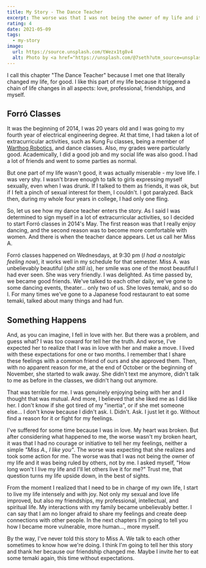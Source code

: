```yaml
---
title: My Story - The Dance Teacher
excerpt: The worse was that I was not being the owner of my life and it was being ruled by others, not by me. I asked myself, "How long won't I live my life and I'll let others live it for me?" Trust me, that question turns my life upside down, in the best of sights.
rating: 4
date: 2021-05-09
tags:
  - my-story
image:
  url: https://source.unsplash.com/tWezx1tg8v4
  alt: Photo by <a href="https://unsplash.com/@7seth?utm_source=unsplash&utm_medium=referral&utm_content=creditCopyText">Preillumination SeTh</a> on <a href="https://unsplash.com/s/photos/dance-pose?utm_source=unsplash&utm_medium=referral&utm_content=creditCopyText">Unsplash</a>
---
```


I call this chapter "The Dance Teacher" because I met one that literally changed my life, for good. I like this part of my life because it triggered a chain of life changes in all aspects: love, professional, friendships, and myself.

## Forró Classes

It was the beginning of 2014, I was 20 years old and I was going to my fourth year of electrical engineering degree. At that time, I had taken a lot of extracurricular activities, such as Kung Fu classes, being a member of [Warthog Robotics](https://www.facebook.com/WarthogRobotics/), and dance classes. Also, my grades were particularly good. Academically, I did a good job and my social life was also good. I had a lot of friends and went to some parties as normal.

But one part of my life wasn't good, it was actually miserable - my love life. I was very shy. I wasn't brave enough to talk to girls expressing myself sexually, even when I was drunk. If I talked to them as friends, it was ok, but if I felt a pinch of sexual interest for them, I couldn't. I got paralyzed. Back then, during my whole four years in college, I had only one fling.

So, let us see how my dance teacher enters the story. As I said I was determined to sign myself in a lot of extracurricular activities, so I decided to start Forró classes in 2014's May. The first reason was that I really enjoy dancing, and the second reason was to become more comfortable with women. And there is when the teacher dance appears. Let us call her Miss A.

Forró classes happened on Wednesdays, at 9:30 pm (_I had a nostalgic feeling now_), it works well in my schedule for that semester. Miss A. was unbelievably beautiful (_she still is_), her smile was one of the most beautiful I had ever seen. She was very friendly. I was delighted. As time passed by, we became good friends. We've talked to each other daily, we've gone to some dancing events, theater... only two of us. She loves temaki, and so do I. For many times we've gone to a Japanese food restaurant to eat some temaki, talked about many things and had fun.

## Something Happens

And, as you can imagine, I fell in love with her. But there was a problem, and guess what? I was too coward for tell her the truth. And worse, I've expected her to realize that I was in love with her and make a move. I lived with these expectations for one or two months. I remember that I share these feelings with a common friend of ours and she approved them. Then, with no apparent reason for me, at the end of October or the beginning of November, she started to walk away. She didn't text me anymore, didn't talk to me as before in the classes, we didn't hang out anymore.

That was terrible for me. I was genuinely enjoying being with her and I thought that was mutual. And more, I believed that she liked me as I did like her. I don't know if she got tired of my "inertia", or if she met someone else... I don't know because I didn't ask. I. Didn't. Ask. I just let it go. Without find a reason for it or fight for my feelings.

I've suffered for some time because I was in love. My heart was broken. But after considering what happened to me, the worse wasn't my broken heart, it was that I had no courage or initiative to tell her my feelings, neither a simple _"Miss A., I like you"_. The worse was expecting that she realizes and took some action for me. The worse was that I was not being the owner of my life and it was being ruled by others, not by me. I asked myself, "How long won't I live my life and I'll let others live it for me?" Trust me, that question turns my life upside down, in the best of sights.

From the moment I realized that I need to be in charge of my own life, I start to live my life intensely and with joy. Not only my sexual and love life improved, but also my friendships, my professional, intellectual, and spiritual life. My interactions with my family became unbelievably better. I can say that I am no longer afraid to share my feelings and create deep connections with other people. In the next chapters I'm going to tell you how I became more vulnerable, more human..., more myself.

By the way, I've never told this story to Miss A. We talk to each other sometimes to know how we're doing. I think I'm going to tell her this story and thank her because our friendship changed me. Maybe I invite her to eat some temaki again, this time without expectations.
